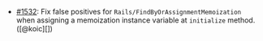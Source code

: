 * [#1532](https://github.com/rubocop/rubocop-rails/issues/1532): Fix false positives for `Rails/FindByOrAssignmentMemoization` when assigning a memoization instance variable at `initialize` method. ([@koic][])
